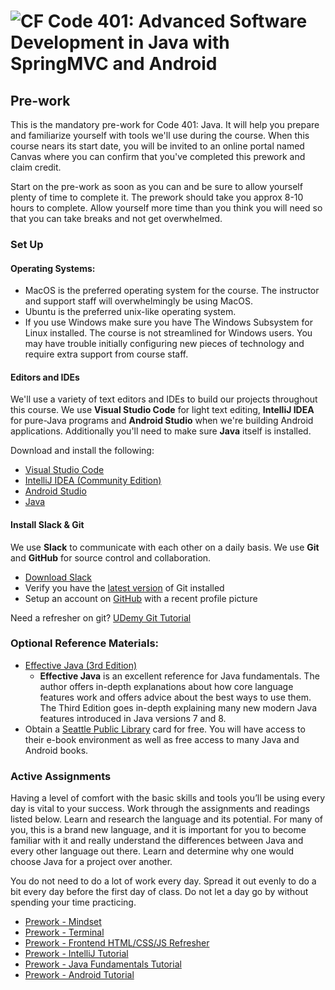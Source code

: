 # ![CF](http://i.imgur.com/7v5ASc8.png) Code 401: Advanced Software Development in Java with SpringMVC and Android

## Pre-work

This is the mandatory pre-work for Code 401: Java. It will help you prepare
and familiarize yourself with tools we'll use during the course.
When this course nears its start date, you will be invited to an online
portal named Canvas where you can confirm that you've completed this prework
and claim credit.

Start on the pre-work as soon as you can and be sure to allow yourself plenty
of time to complete it. The prework should take you approx 8-10 hours to
complete. Allow yourself more time than you think you will need so that you
can take breaks and not get overwhelmed.

### Set Up
#### Operating Systems:
* MacOS is the preferred operating system for the course. The instructor and
  support staff will overwhelmingly be using MacOS.
* Ubuntu is the preferred unix-like operating system. 
* If you use Windows make sure you have The Windows Subsystem for Linux
  installed. The course is not streamlined for Windows users. You may have
  trouble initially configuring new pieces of technology and require extra
  support from course staff.

#### Editors and IDEs
We'll use a variety of text editors and IDEs to build our projects throughout
this course. We use **Visual Studio Code** for light text editing, **IntelliJ
IDEA** for pure-Java programs and **Android Studio** when we're building Android
applications. Additionally you'll need to make sure **Java** itself is installed.

Download and install the following:

* [Visual Studio Code](https://code.visualstudio.com/)
* [IntelliJ IDEA (Community Edition)](https://www.jetbrains.com/idea/)
* [Android Studio](https://developer.android.com/studio/)
* [Java](https://java.com/en/download/manual.jsp)

	
#### Install Slack & Git
We use **Slack** to communicate with each other on a daily basis. We use **Git**
and **GitHub** for source control and collaboration.

* [Download Slack](https://slack.com/downloads/osx)
* Verify you have the [latest version](https://git-scm.com/downloads) of Git installed
* Setup an account on [GitHub](http://github.com) with a recent profile picture

Need a refresher on git? [UDemy Git Tutorial](https://blog.udemy.com/git-tutorial-a-comprehensive-guide/)

### Optional Reference Materials:
* [Effective Java (3rd Edition)](https://www.pearson.com/us/higher-education/program/Bloch-Effective-Java-3rd-Edition/PGM1763855.html) 
  * **Effective Java** is an excellent reference for Java fundamentals. The author
    offers in-depth explanations about how core language features work and
    offers advice about the best ways to use them. The Third Edition goes
    in-depth explaining many new modern Java features introduced in Java
    versions 7 and 8.
* Obtain a [Seattle Public Library](https://www.spl.org/) card for free. You
  will have access to their e-book environment as well as free access to many
  Java and Android books.

### Active Assignments
Having a level of comfort with the basic skills and tools you’ll be using
every day is vital to your success. Work through the assignments and readings
listed below. Learn and research the language and its potential. For many of
you, this is a brand new language, and it is important for you to become
familiar with it and really understand the differences between Java and every
other language out there. Learn and determine why one would choose Java for a
project over another.

You do not need to do a lot of work every day. Spread it out evenly to do a
bit every day before the first day of class. Do not let a day go by without
spending your time practicing.

* [Prework - Mindset](./prework-mindset.md) 
* [Prework - Terminal](./prework-terminal.md)
* [Prework - Frontend HTML/CSS/JS Refresher](./prework-frontend.md)
* [Prework - IntelliJ Tutorial](./prework-intellij.md)
* [Prework - Java Fundamentals Tutorial](./prework-java.md)
* [Prework - Android Tutorial](./prework-android.md)


